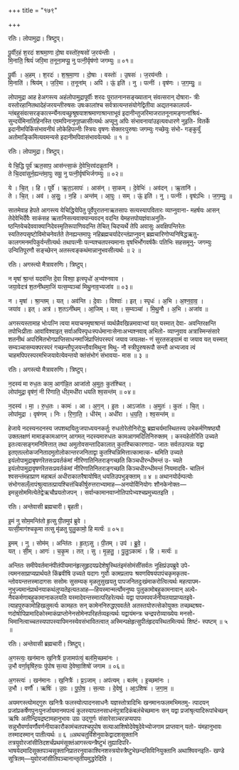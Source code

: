 +++
title = "१७९"

+++


रतिः। लोपामुद्रा। त्रिष्टुप्।

पू॒र्वीर॒हं श॒रदः॑ शश्रमा॒णा दो॒षा वस्तो॑रु॒षसो॑ ज॒रय॑न्तीः ।  
मि॒नाति॒ श्रियं॑ जरि॒मा त॒नूना॒मप्यू॒ नु पत्नी॒र्वृष॑णो जगम्युः ॥ ०१॥

पू॒र्वीः । अ॒हम् । श॒रदः॑ । श॒श्र॒मा॒णा । दो॒षाः । वस्तोः॑ । उ॒षसः॑ । ज॒रय॑न्तीः ।  
मि॒नाति॑ । श्रिय॑म् । ज॒रि॒मा । त॒नूना॑म् । अपि॑ । ऊं॒ इति॑ । नु । पत्नीः॑ । वृष॑णः । ज॒ग॒म्युः॒ ॥

लोपामुद्रा आह हेअगस्त्य अहंलोपामुद्रापूर्वीः शरदः पुरातनानसङ्ख्यातान् संवत्सरान् दोषारा- त्रीः वस्तोरहानितथादेहंजरयन्तीरुषसः उषःकालांश्च सर्वत्रात्यन्तसंयोगेद्वितीया अद्यतनकालपर्य- न्तंबहुसंवत्सरङ्कार्त्स्न्येनत्वच्छुश्रूषयाशश्रमाणाश्रान्ताभूवं इदानीन्तुजरिमाजरातनूनामङ्गानांश्रियं- सुन्दर्यंमिनातिहिनस्ति एवमपिनानुगृह्ळासीत्यर्थः अप्यूनु अपिः संभावनायांउइत्यवधारणे नुइति- वितर्के इदानीमपिकिंसंभावनीयं लोकेहिपत्नीः स्त्रियः वृषणः सेक्तरःपुरुषाः जगम्युः गच्छेयुः संभो- गङ्कुर्युं अतोमाङ्किमित्यवमन्यसे इदानीमपिवासंभावयेत्यर्थः ॥ १ ॥

रतिः। लोपामुद्रा। त्रिष्टुप्।

ये चि॒द्धि पूर्व॑ ऋत॒साप॒ आस॑न्त्सा॒कं दे॒वेभि॒रव॑दन्नृ॒तानि॑ ।  
ते चि॒दवा॑सुर्न॒ह्यन्त॑मा॒पुः समू॒ नु पत्नी॒र्वृष॑भिर्जगम्युः ॥ ०२॥

ये । चि॒त् । हि । पूर्वे॑ । ऋ॒त॒ऽसापः॑ । आस॑न् । सा॒कम् । दे॒वेभिः॑ । अव॑दन् । ऋ॒तानि॑ ।  
ते । चि॒त् । अव॑ । अ॒सुः॒ । न॒हि । अन्त॑म् । आ॒पुः । सम् । ऊं॒ इति॑ । नु । पत्नीः॑ । वृष॑ऽभिः । ज॒ग॒म्युः॒ ॥

सातमेवाह हेपते आगस्त्य येचिद्धियेपितु पूर्वेपुरातनाऋतसापः सत्यस्यापवितारः व्याप्नुवाना- महर्षयः आसन् तेदेवेभिर्देवैः साकंसह ऋतानिसत्यवाक्यान्यवदन् वदन्ति येमहत्तपोयज्ञंवाअनुति- ष्ठन्तियेचदेववाक्यानिदेवस्मृतिरूपाणिवदन्ति तेचित् चिदप्यर्थे तेपि अवासुः अवक्षिपन्तिरेतः स्यतिरुपसृष्टोविमोचनेवर्तते तेनह्यन्तमापुः नहिब्रह्मचर्यादेरन्तंप्राप्नुवन् ब्रह्मचारिणोप्यनिषिद्धऋतु- कालगमनमपिकुर्वन्तीत्यर्थः तथापत्नीः पत्न्यश्चतपस्यमानाः वृषभिर्भोगवर्षकैः पतिभिः सहसमूनु- जगम्युः उन्वितिपूरणौ सङ्च्छेरन् अतस्त्वङ्कथंमान्नानुभवसीत्यर्थः ॥ २ ॥

रतिः। अगस्त्यो मैत्रावरुणिः। त्रिष्टुप्।

न मृषा॑ श्रा॒न्तं यदव॑न्ति दे॒वा विश्वा॒ इत्स्पृधो॑ अ॒भ्य॑श्नवाव ।  
जया॒वेदत्र॑ श॒तनी॑थमा॒जिं यत्स॒म्यञ्चा॑ मिथु॒नाव॒भ्यजा॑व ॥ ०३॥

न । मृषा॑ । श्रा॒न्तम् । यत् । अव॑न्ति । दे॒वाः । विश्वाः॑ । इत् । स्पृधः॑ । अ॒भि । अ॒श्न॒वा॒व॒ ।  
जया॑व । इत् । अत्र॑ । श॒तऽनी॑थम् । आ॒जिम् । यत् । स॒म्यञ्चा॑ । मि॒थु॒नौ । अ॒भि । अजा॑व ॥

अगस्त्यस्तामाह भोःपत्नि त्वया मयाचनमृषाश्रान्तं व्यर्थन्नैवखिन्नमावाभ्यां यत् यस्मात् देवा- अवन्तिरक्षन्ति तपोभिःप्रीताः आवांविश्वाइत् सर्वाअपिस्पृधःस्पर्धमानाःसेनाःअभ्यश्नवाव् अभितो- व्याप्नुवाव अत्रास्मिन्संसारे शतनीथं अपरिमितभोगप्राप्तिसाधनमाजिंप्राप्तिंपरस्परं जयाव जयलक्ष- णं सुरतसङ्ग्रामं वा जयाव यत् यस्मात् सम्यञ्चासम्यक्परस्परं गच्छन्तौपूजयन्तौवामिथुना मिथु- नौ स्त्रीपुरुषरूपौ सन्तौ अभ्यजाव त्वं चाहमपिपरस्परमभिजयावेत्येवन्तयो क्तंसंभोगं संभावया- मास ॥ ३ ॥

रतिः। अगस्त्यो मैत्रावरुणिः। त्रिष्टुप्।

न॒दस्य॑ मा रुध॒तः काम॒ आग॑न्नि॒त आजा॑तो अ॒मुतः॒ कुत॑श्चित् ।  
लोपा॑मुद्रा॒ वृष॑णं॒ नी रि॑णाति॒ धीर॒मधी॑रा धयति श्व॒सन्त॑म् ॥ ०४॥

न॒दस्य॑ । मा॒ । रु॒ध॒तः । कामः॑ । आ । अ॒ग॒न् । इ॒तः । आऽजा॑तः । अ॒मुतः॑ । कुतः॑ । चि॒त् ।  
लोपा॑मुद्रा । वृष॑णम् । निः । रि॒णा॒ति॒ । धीर॑म् । अधी॑रा । ध॒य॒ति॒ । श्व॒सन्त॑म् ॥

हेजाये नदस्यनदनस्य जपशब्दयितुःजपाध्ययनकर्तुः रुधतोरेतोनिरोद्धुः ब्रह्मचर्यमास्थितस्य उभेकर्मणिषष्ठ्यौ उक्तलक्षणं मामाङ्कामआगन् आगमत् नदस्यमारुधतः कामआगमदितिनिरुक्तम् । कस्यहेतोरिति उच्यते इतःत्वत्सङ्गमनिमित्तात् तथा अमुतोवसन्तादिकालात् कुतश्चित्कारणादा- जातः सर्वतउत्पन्नः यद्वा इतएतल्लोकजनितादमुतोलोकान्तरजनिताद्वा कुतश्चिन्निमित्तात्कामात्क- थमिति उच्यते इयंलोपामुद्राबृषणंरेतसःप्रवर्तकंमां नीरिणातिनितराङ्गच्छति किञ्चधीरन्धीमन्तं उ- च्यते इयंलोपामुद्रावृषणंरेतसःप्रवर्तकंमां नीरिणातिनितराङ्गच्छति किञ्चधीरन्धीमन्तं नियमादवि- चालिनं श्वसन्तंमहाप्राण महाबलं अधीराकातरैषायोषित् धयतिउपभुङ्क्ताम् ॥ ४ ॥ अथानयोर्दम्पत्योः संभोगसल्ँलापंश्रुत्वातत्प्रायश्चित्तंचिकीर्षुरुत्तराभ्यामाह—अनयोर्विनियोगः शौनकेनोक्तः—इमन्नुसोममित्येतेद्वेऋचौप्रयतोजपन् । सर्वान्कामानवाप्नोतिपापेभ्यश्चप्रमुच्यतइति ।

रतिः। अन्तेवासी ब्रह्मचारी। बृहती।

इ॒मं नु सोम॒मन्ति॑तो हृ॒त्सु पी॒तमुप॑ ब्रुवे ।  
यत्सी॒माग॑श्चकृ॒मा तत्सु मृ॑ळतु पुलु॒कामो॒ हि मर्त्यः॑ ॥ ०५॥

इ॒मम् । नु । सोम॑म् । अन्ति॑तः । हृ॒त्ऽसु । पी॒तम् । उप॑ । ब्रु॒वे॒ ।  
यत् । सी॒म् । आगः॑ । च॒कृ॒म । तत् । सु । मृ॒ळ॒तु॒ । पु॒लु॒ऽकामः॑ । हि । मर्त्यः॑ ॥

अन्तितः समीपेवर्तमानंपीतंपीयमानंहृत्सुहृदयप्रदेशेषुस्थितंइमंसोमंसींसर्वतः नुक्षिप्रंउपब्रुवे उपे- त्यमनसाप्राप्यप्रार्थयते किंब्रवीषि उच्यते यदागः गुर्वोः कामप्रलापः श्रवणविषयंपापंचकृमकृतव- न्तोवयन्तत्तस्मादागसः ससोमः सुसम्यक् मृळतुसुखयतु पापजनितदुःखंमाकरोत्वित्यर्थः महत्पापम- नुभुज्यमानंप्रार्थनयाकथंलुप्यतेइत्यतआह—हियस्मान्मर्त्योमनुष्यः पुलुकामोबहुकामनावान् अल्पे- नैवकर्मणाबहुकामानाकलयति यस्मादेवन्तस्मात्परिहरेत्यर्थः यद्वा पापमपवर्जनीयतयाप्राप्यतइवे- त्याहपुरुकामोहिखलुमर्त्यः कामहतः सन् कामेननिरुद्धएववर्तते अतस्तयोरुत्सेकोयुक्तः तच्छब्दश्रव- णदोषोपिप्रामादिकोस्माकंप्राप्तोनेनसोमेनपरिहर्तव्यइत्यर्थः यद्वायंमन्त्रः चन्द्रपरोव्याख्येयः मनसो- भिमानित्वाच्चतस्यपापस्यापिमनस्येवसंभावितत्वात् अस्मिन्पक्षेहृत्सुपीतंहृदयस्थितमित्यर्थः शिष्टं- स्पष्टम् ॥ ५ ॥

रतिः। अन्तेवासी ब्रह्मचारी। त्रिष्टुप्।

अ॒गस्त्यः॒ खन॑मानः ख॒नित्रैः॑ प्र॒जामप॑त्यं॒ बल॑मि॒च्छमा॑नः ।  
उ॒भौ वर्णा॒वृषि॑रु॒ग्रः पु॑पोष स॒त्या दे॒वेष्वा॒शिषो॑ जगाम ॥ ०६॥

अ॒गस्त्यः॑ । खन॑मानः । ख॒नित्रैः॑ । प्र॒ऽजाम् । अप॑त्यम् । बल॑म् । इ॒च्छमा॑नः ।  
उ॒भौ । वर्णौ॑ । ऋषिः॑ । उ॒ग्रः । पु॒पो॒ष॒ । स॒त्याः । दे॒वेषु॑ । आ॒ऽशिषः॑ । ज॒गा॒म॒ ॥

अयमगस्त्योमद्गुरुः खनित्रैः फलस्योत्पादनसाधनैः यज्ञस्तोत्रादिभिः खनमानःफलमभिमतमु- त्पादयन् प्रजांप्रकर्षेणपुनःपुनर्जायमानमपत्यं कुलस्यापतनसाधनंपुत्रादिकंबलंचेच्छमानः सन् यद्वा प्रजांश्रृत्यादिरूपांचेच्छन् ऋषिः अतीन्द्रियद्रष्टामहानुभावः उग्रः उद्गूर्णः संसारेसञ्चरन्नप्यपापः सन्नुभौवर्णावर्णौवर्णनीयाकारौकामंचतपश्चपुपोष सत्याआशिषोदेवेषुदेवेभ्योजगाम प्राप्तवान् यतो- यंमहानुभावः तस्मादस्मान् पातीत्यर्थः ॥ ६ ॥अथचतुर्विंशेनुवाकेद्वादशसूक्तानि तत्रयुवोरजांसीतिदशर्चंप्रथमंसूक्तंआगस्त्यन्त्रैष्टुभं तुह्यादिपरि- भाषयेदमादिसूक्तपञ्चसूक्तानिप्रातरनुवाकाश्विनशस्त्रयोस्त्रैष्टुभेछन्दसिविनियुक्तानि अथाश्विवनइति- खण्डे सूत्रितम्—युवोरजांसीतिपञ्चानान्तृतीयमुद्धरेदिति ।
